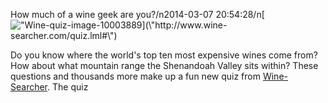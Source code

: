 How much of a wine geek are you?/n2014-03-07 20:54:28/n[![\"Wine-quiz-image-10003889](\"http://www.undergroundcellar.com/blog/wp-content/uploads/2014/03/Wine-quiz-image-10003889-11.jpg\")](\"http://www.wine-searcher.com/quiz.lml#\")

 Do you know where the world\'s top ten most expensive wines come from? How about what mountain range the Shenandoah Valley sits within? These questions and thousands more make up a fun new quiz from [Wine-Searcher](\"http://www.wine-searcher.com/quiz.lml#\"). The quiz